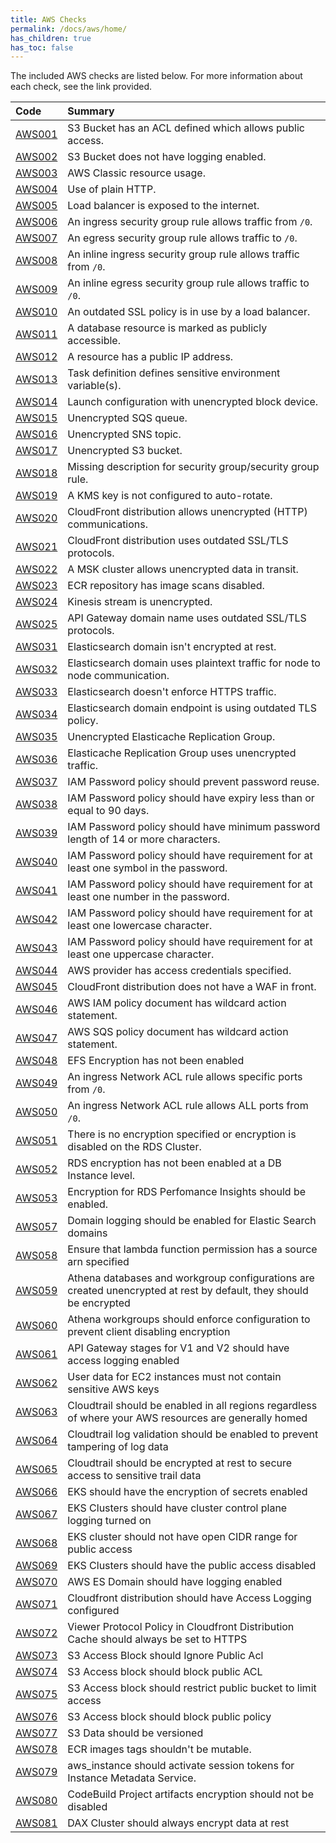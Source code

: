 ```yaml
---
title: AWS Checks
permalink: /docs/aws/home/
has_children: true
has_toc: false
---
```


The included AWS checks are listed below. For more information about each check, see the link provided.

| Code  | Summary |
|:-------|:-------------|
|[AWS001](/docs/aws/AWS001)|S3 Bucket has an ACL defined which allows public access.|
|[AWS002](/docs/aws/AWS002)|S3 Bucket does not have logging enabled.|
|[AWS003](/docs/aws/AWS003)|AWS Classic resource usage.|
|[AWS004](/docs/aws/AWS004)|Use of plain HTTP.|
|[AWS005](/docs/aws/AWS005)|Load balancer is exposed to the internet.|
|[AWS006](/docs/aws/AWS006)|An ingress security group rule allows traffic from `/0`.|
|[AWS007](/docs/aws/AWS007)|An egress security group rule allows traffic to `/0`.|
|[AWS008](/docs/aws/AWS008)|An inline ingress security group rule allows traffic from `/0`.|
|[AWS009](/docs/aws/AWS009)|An inline egress security group rule allows traffic to `/0`.|
|[AWS010](/docs/aws/AWS010)|An outdated SSL policy is in use by a load balancer.|
|[AWS011](/docs/aws/AWS011)|A database resource is marked as publicly accessible.|
|[AWS012](/docs/aws/AWS012)|A resource has a public IP address.|
|[AWS013](/docs/aws/AWS013)|Task definition defines sensitive environment variable(s).|
|[AWS014](/docs/aws/AWS014)|Launch configuration with unencrypted block device.|
|[AWS015](/docs/aws/AWS015)|Unencrypted SQS queue.|
|[AWS016](/docs/aws/AWS016)|Unencrypted SNS topic.|
|[AWS017](/docs/aws/AWS017)|Unencrypted S3 bucket.|
|[AWS018](/docs/aws/AWS018)|Missing description for security group/security group rule.|
|[AWS019](/docs/aws/AWS019)|A KMS key is not configured to auto-rotate.|
|[AWS020](/docs/aws/AWS020)|CloudFront distribution allows unencrypted (HTTP) communications.|
|[AWS021](/docs/aws/AWS021)|CloudFront distribution uses outdated SSL/TLS protocols.|
|[AWS022](/docs/aws/AWS022)|A MSK cluster allows unencrypted data in transit.|
|[AWS023](/docs/aws/AWS023)|ECR repository has image scans disabled.|
|[AWS024](/docs/aws/AWS024)|Kinesis stream is unencrypted.|
|[AWS025](/docs/aws/AWS025)|API Gateway domain name uses outdated SSL/TLS protocols.|
|[AWS031](/docs/aws/AWS031)|Elasticsearch domain isn't encrypted at rest.|
|[AWS032](/docs/aws/AWS032)|Elasticsearch domain uses plaintext traffic for node to node communication.|
|[AWS033](/docs/aws/AWS033)|Elasticsearch doesn't enforce HTTPS traffic.|
|[AWS034](/docs/aws/AWS034)|Elasticsearch domain endpoint is using outdated TLS policy.|
|[AWS035](/docs/aws/AWS035)|Unencrypted Elasticache Replication Group.|
|[AWS036](/docs/aws/AWS036)|Elasticache Replication Group uses unencrypted traffic.|
|[AWS037](/docs/aws/AWS037)|IAM Password policy should prevent password reuse.|
|[AWS038](/docs/aws/AWS038)|IAM Password policy should have expiry less than or equal to 90 days.|
|[AWS039](/docs/aws/AWS039)|IAM Password policy should have minimum password length of 14 or more characters.|
|[AWS040](/docs/aws/AWS040)|IAM Password policy should have requirement for at least one symbol in the password.|
|[AWS041](/docs/aws/AWS041)|IAM Password policy should have requirement for at least one number in the password.|
|[AWS042](/docs/aws/AWS042)|IAM Password policy should have requirement for at least one lowercase character.|
|[AWS043](/docs/aws/AWS043)|IAM Password policy should have requirement for at least one uppercase character.|
|[AWS044](/docs/aws/AWS044)|AWS provider has access credentials specified.|
|[AWS045](/docs/aws/AWS045)|CloudFront distribution does not have a WAF in front.|
|[AWS046](/docs/aws/AWS046)|AWS IAM policy document has wildcard action statement.|
|[AWS047](/docs/aws/AWS047)|AWS SQS policy document has wildcard action statement.|
|[AWS048](/docs/aws/AWS048)|EFS Encryption has not been enabled|
|[AWS049](/docs/aws/AWS049)|An ingress Network ACL rule allows specific ports from `/0`.|
|[AWS050](/docs/aws/AWS050)|An ingress Network ACL rule allows ALL ports from `/0`.|
|[AWS051](/docs/aws/AWS051)|There is no encryption specified or encryption is disabled on the RDS Cluster.|
|[AWS052](/docs/aws/AWS052)|RDS encryption has not been enabled at a DB Instance level.|
|[AWS053](/docs/aws/AWS053)|Encryption for RDS Perfomance Insights should be enabled.|
|[AWS057](/docs/aws/AWS057)|Domain logging should be enabled for Elastic Search domains|
|[AWS058](/docs/aws/AWS058)|Ensure that lambda function permission has a source arn specified|
|[AWS059](/docs/aws/AWS059)|Athena databases and workgroup configurations are created unencrypted at rest by default, they should be encrypted|
|[AWS060](/docs/aws/AWS060)|Athena workgroups should enforce configuration to prevent client disabling encryption|
|[AWS061](/docs/aws/AWS061)|API Gateway stages for V1 and V2 should have access logging enabled|
|[AWS062](/docs/aws/AWS062)|User data for EC2 instances must not contain sensitive AWS keys|
|[AWS063](/docs/aws/AWS063)|Cloudtrail should be enabled in all regions regardless of where your AWS resources are generally homed|
|[AWS064](/docs/aws/AWS064)|Cloudtrail log validation should be enabled to prevent tampering of log data|
|[AWS065](/docs/aws/AWS065)|Cloudtrail should be encrypted at rest to secure access to sensitive trail data|
|[AWS066](/docs/aws/AWS066)|EKS should have the encryption of secrets enabled|
|[AWS067](/docs/aws/AWS067)|EKS Clusters should have cluster control plane logging turned on|
|[AWS068](/docs/aws/AWS068)|EKS cluster should not have open CIDR range for public access|
|[AWS069](/docs/aws/AWS069)|EKS Clusters should have the public access disabled|
|[AWS070](/docs/aws/AWS070)|AWS ES Domain should have logging enabled|
|[AWS071](/docs/aws/AWS071)|Cloudfront distribution should have Access Logging configured|
|[AWS072](/docs/aws/AWS072)|Viewer Protocol Policy in Cloudfront Distribution Cache should always be set to HTTPS|
|[AWS073](/docs/aws/AWS073)|S3 Access Block should Ignore Public Acl|
|[AWS074](/docs/aws/AWS074)|S3 Access block should block public ACL|
|[AWS075](/docs/aws/AWS075)|S3 Access block should restrict public bucket to limit access|
|[AWS076](/docs/aws/AWS076)|S3 Access block should block public policy|
|[AWS077](/docs/aws/AWS077)|S3 Data should be versioned|
|[AWS078](/docs/aws/AWS078)|ECR images tags shouldn't be mutable.|
|[AWS079](/docs/aws/AWS079)|aws_instance should activate session tokens for Instance Metadata Service.|
|[AWS080](/docs/aws/AWS080)|CodeBuild Project artifacts encryption should not be disabled|
|[AWS081](/docs/aws/AWS081)|DAX Cluster should always encrypt data at rest|


